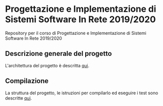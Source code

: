 # Progettazione e Implementazione di Sistemi Software In Rete 2019/2020
Repository per il corso di Progettazione e Implementazione di Sistemi Software In Rete 2019/2020

## Descrizione generale del progetto
L'architettura del progetto è descritta [qui](documentazione/descrizione.md).

## Compilazione
La struttura del progetto, le istruzioni per compilarlo ed eseguire i test sono descritte [qui](documentazione/struttura.md).
